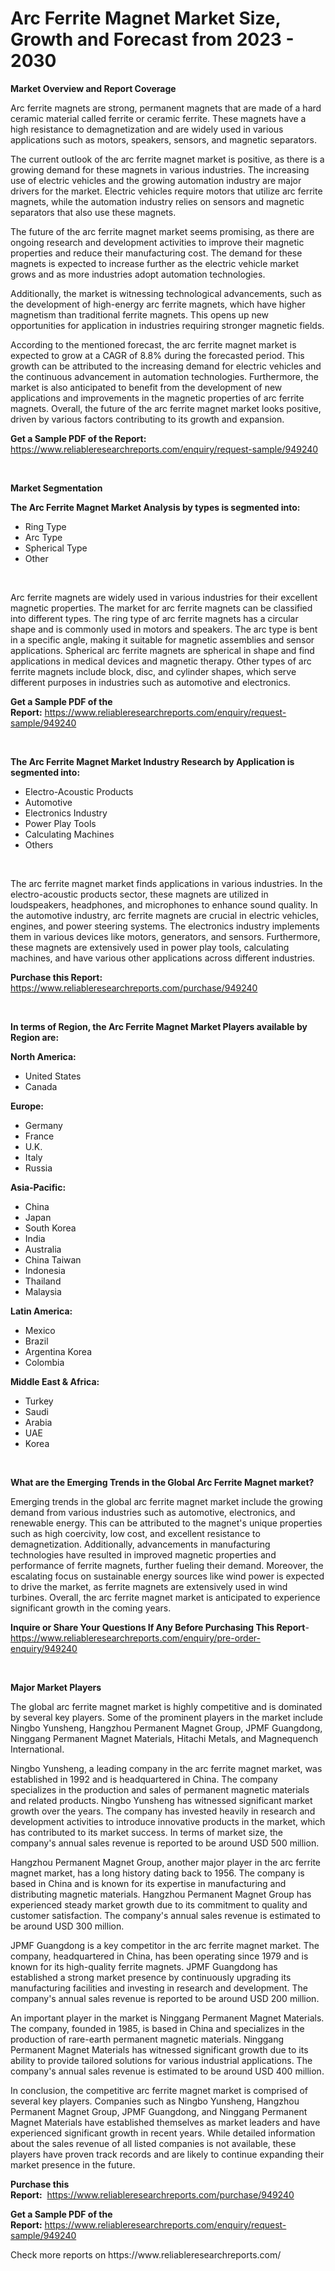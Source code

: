 <p><h1>Arc Ferrite Magnet Market Size, Growth and Forecast from 2023 - 2030</h1></p><p><strong>Market Overview and Report Coverage</strong></p>
<p><p>Arc ferrite magnets are strong, permanent magnets that are made of a hard ceramic material called ferrite or ceramic ferrite. These magnets have a high resistance to demagnetization and are widely used in various applications such as motors, speakers, sensors, and magnetic separators.</p><p>The current outlook of the arc ferrite magnet market is positive, as there is a growing demand for these magnets in various industries. The increasing use of electric vehicles and the growing automation industry are major drivers for the market. Electric vehicles require motors that utilize arc ferrite magnets, while the automation industry relies on sensors and magnetic separators that also use these magnets.</p><p>The future of the arc ferrite magnet market seems promising, as there are ongoing research and development activities to improve their magnetic properties and reduce their manufacturing cost. The demand for these magnets is expected to increase further as the electric vehicle market grows and as more industries adopt automation technologies.</p><p>Additionally, the market is witnessing technological advancements, such as the development of high-energy arc ferrite magnets, which have higher magnetism than traditional ferrite magnets. This opens up new opportunities for application in industries requiring stronger magnetic fields.</p><p>According to the mentioned forecast, the arc ferrite magnet market is expected to grow at a CAGR of 8.8% during the forecasted period. This growth can be attributed to the increasing demand for electric vehicles and the continuous advancement in automation technologies. Furthermore, the market is also anticipated to benefit from the development of new applications and improvements in the magnetic properties of arc ferrite magnets. Overall, the future of the arc ferrite magnet market looks positive, driven by various factors contributing to its growth and expansion.</p></p>
<p><strong>Get a Sample PDF of the Report:</strong> <a href="https://www.reliableresearchreports.com/enquiry/request-sample/949240">https://www.reliableresearchreports.com/enquiry/request-sample/949240</a></p>
<p>&nbsp;</p>
<p><strong>Market Segmentation</strong></p>
<p><strong>The Arc Ferrite Magnet Market Analysis by types is segmented into:</strong></p>
<p><ul><li>Ring Type</li><li>Arc Type</li><li>Spherical Type</li><li>Other</li></ul></p>
<p>&nbsp;</p>
<p><p>Arc ferrite magnets are widely used in various industries for their excellent magnetic properties. The market for arc ferrite magnets can be classified into different types. The ring type of arc ferrite magnets has a circular shape and is commonly used in motors and speakers. The arc type is bent in a specific angle, making it suitable for magnetic assemblies and sensor applications. Spherical arc ferrite magnets are spherical in shape and find applications in medical devices and magnetic therapy. Other types of arc ferrite magnets include block, disc, and cylinder shapes, which serve different purposes in industries such as automotive and electronics.</p></p>
<p><strong>Get a Sample PDF of the Report:</strong>&nbsp;<a href="https://www.reliableresearchreports.com/enquiry/request-sample/949240">https://www.reliableresearchreports.com/enquiry/request-sample/949240</a></p>
<p>&nbsp;</p>
<p><strong>The Arc Ferrite Magnet Market Industry Research by Application is segmented into:</strong></p>
<p><ul><li>Electro-Acoustic Products</li><li>Automotive</li><li>Electronics Industry</li><li>Power Play Tools</li><li>Calculating Machines</li><li>Others</li></ul></p>
<p>&nbsp;</p>
<p><p>The arc ferrite magnet market finds applications in various industries. In the electro-acoustic products sector, these magnets are utilized in loudspeakers, headphones, and microphones to enhance sound quality. In the automotive industry, arc ferrite magnets are crucial in electric vehicles, engines, and power steering systems. The electronics industry implements them in various devices like motors, generators, and sensors. Furthermore, these magnets are extensively used in power play tools, calculating machines, and have various other applications across different industries.</p></p>
<p><strong>Purchase this Report:</strong>&nbsp; <a href="https://www.reliableresearchreports.com/purchase/949240">https://www.reliableresearchreports.com/purchase/949240</a></p>
<p>&nbsp;</p>
<p><strong>In terms of Region, the Arc Ferrite Magnet Market Players available by Region are:</strong></p>
<p>
    <p> <strong> North America: </strong>
        <ul>
            <li>United States</li>
            <li>Canada</li>
        </ul>
        </p> 
    <p> <strong> Europe: </strong>
        <ul>
            <li>Germany</li>
            <li>France</li>
            <li>U.K.</li>
            <li>Italy</li>
            <li>Russia</li>
        </ul>
        </p> 
    <p> <strong> Asia-Pacific: </strong>
        <ul>
            <li>China</li>
            <li>Japan</li>
            <li>South Korea</li>
            <li>India</li>
            <li>Australia</li>
            <li>China Taiwan</li>
            <li>Indonesia</li>
            <li>Thailand</li>
            <li>Malaysia</li>
        </ul>
        </p> 
    <p> <strong> Latin America: </strong>
        <ul>
            <li>Mexico</li>
            <li>Brazil</li>
            <li>Argentina Korea</li>
            <li>Colombia</li>
        </ul>
        </p> 
    <p> <strong> Middle East & Africa: </strong>
        <ul>
            <li>Turkey</li>
            <li>Saudi</li>
            <li>Arabia</li>
            <li>UAE</li>
            <li>Korea</li>
        </ul>
    </p>
    </p>
<p>&nbsp;</p>
<p><strong>What are the Emerging Trends in the Global Arc Ferrite Magnet market?</strong></p>
<p><p>Emerging trends in the global arc ferrite magnet market include the growing demand from various industries such as automotive, electronics, and renewable energy. This can be attributed to the magnet's unique properties such as high coercivity, low cost, and excellent resistance to demagnetization. Additionally, advancements in manufacturing technologies have resulted in improved magnetic properties and performance of ferrite magnets, further fueling their demand. Moreover, the escalating focus on sustainable energy sources like wind power is expected to drive the market, as ferrite magnets are extensively used in wind turbines. Overall, the arc ferrite magnet market is anticipated to experience significant growth in the coming years.</p></p>
<p><strong>Inquire or Share Your Questions If Any Before Purchasing This Report</strong>- <a href="https://www.reliableresearchreports.com/enquiry/pre-order-enquiry/949240">https://www.reliableresearchreports.com/enquiry/pre-order-enquiry/949240</a></p>
<p>&nbsp;</p>
<p><strong>Major Market Players</strong></p>
<p><p>The global arc ferrite magnet market is highly competitive and is dominated by several key players. Some of the prominent players in the market include Ningbo Yunsheng, Hangzhou Permanent Magnet Group, JPMF Guangdong, Ninggang Permanent Magnet Materials, Hitachi Metals, and Magnequench International.</p><p>Ningbo Yunsheng, a leading company in the arc ferrite magnet market, was established in 1992 and is headquartered in China. The company specializes in the production and sales of permanent magnetic materials and related products. Ningbo Yunsheng has witnessed significant market growth over the years. The company has invested heavily in research and development activities to introduce innovative products in the market, which has contributed to its market success. In terms of market size, the company's annual sales revenue is reported to be around USD 500 million.</p><p>Hangzhou Permanent Magnet Group, another major player in the arc ferrite magnet market, has a long history dating back to 1956. The company is based in China and is known for its expertise in manufacturing and distributing magnetic materials. Hangzhou Permanent Magnet Group has experienced steady market growth due to its commitment to quality and customer satisfaction. The company's annual sales revenue is estimated to be around USD 300 million.</p><p>JPMF Guangdong is a key competitor in the arc ferrite magnet market. The company, headquartered in China, has been operating since 1979 and is known for its high-quality ferrite magnets. JPMF Guangdong has established a strong market presence by continuously upgrading its manufacturing facilities and investing in research and development. The company's annual sales revenue is reported to be around USD 200 million.</p><p>An important player in the market is Ninggang Permanent Magnet Materials. The company, founded in 1985, is based in China and specializes in the production of rare-earth permanent magnetic materials. Ninggang Permanent Magnet Materials has witnessed significant growth due to its ability to provide tailored solutions for various industrial applications. The company's annual sales revenue is estimated to be around USD 400 million.</p><p>In conclusion, the competitive arc ferrite magnet market is comprised of several key players. Companies such as Ningbo Yunsheng, Hangzhou Permanent Magnet Group, JPMF Guangdong, and Ninggang Permanent Magnet Materials have established themselves as market leaders and have experienced significant growth in recent years. While detailed information about the sales revenue of all listed companies is not available, these players have proven track records and are likely to continue expanding their market presence in the future.</p></p>
<p><strong>Purchase this Report:</strong>&nbsp;&nbsp;<a href="https://www.reliableresearchreports.com/purchase/949240">https://www.reliableresearchreports.com/purchase/949240</a></p>
<p></p>
<p><strong>Get a Sample PDF of the Report:</strong>&nbsp;<a href="https://www.reliableresearchreports.com/enquiry/request-sample/949240">https://www.reliableresearchreports.com/enquiry/request-sample/949240</a></p>
<p>Check more reports on https://www.reliableresearchreports.com/</p>